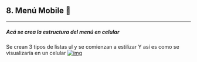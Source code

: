 ## 8. Menú Mobile 🤳

------------

##### Acá se crea la estructura del menú en celular

Se crean 3 tipos de listas ul y se comienzan a estilizar
Y así es como se visualizaría en un celular
[![img](https://i.ibb.co/XFr1Pb8/mobile.jpg "img")](https://i.ibb.co/XFr1Pb8/mobile.jpg "img")